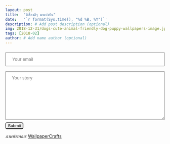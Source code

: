 ```yaml
---
layout: post
title:  "มีเรื่องดีๆ มาแบ่งปัน"
date:   '`r format(Sys.time(), "%d %B, %Y")`'
description: # Add post description (optional)
img: 2018-12-31/dogs-cute-animal-friendly-dog-puppy-wallpapers-image.jpg # Add image post (optional)
tags: [2018-02]
author: # Add name author (optional)
---
```

<form method="POST" action="https://formspree.io/odd.daboss@sdee.co">
  <input type="hidden" name="_cc" value="udomsakodd+0lyy5tuobtt3xjl1mhw2@boards.trello.com" />
  <input type="email" name="email" required placeholder="Your email" style="font-family:inherit;width:100%;padding:12px 20px;margin:8px 0;">
  <br>
  <textarea name="message" rows="8" required placeholder="Your story" style="font-family:inherit;width:100%;padding:12px 20px;margin:8px 0;"></textarea><br>
  <button type="submit" style="border-radius: 5px;">Submit</button>
</form>

*ภาพประกอบ:* [WallpaperCrafts](https://wallpaperscraft.com/)
